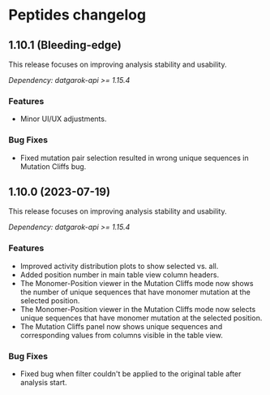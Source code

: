 # Peptides changelog

## 1.10.1 (Bleeding-edge)

This release focuses on improving analysis stability and usability.

*Dependency: datgarok-api >= 1.15.4*

### Features

* Minor UI/UX adjustments.

### Bug Fixes

* Fixed mutation pair selection resulted in wrong unique sequences in Mutation Cliffs bug.


## 1.10.0 (2023-07-19)

This release focuses on improving analysis stability and usability.

*Dependency: datgarok-api >= 1.15.4*

### Features

* Improved activity distribution plots to show selected vs. all.
* Added position number in main table view column headers.
* The Monomer-Position viewer in the Mutation Cliffs mode now shows the number of unique sequences that have monomer mutation at the selected position.
* The Monomer-Position viewer in the Mutation Cliffs mode now selects unique sequences that have monomer mutation at the selected position.
* The Mutation Cliffs panel now shows unique sequences and corresponding values from columns visible in the table view.

### Bug Fixes

* Fixed bug when filter couldn't be applied to the original table after analysis start.
